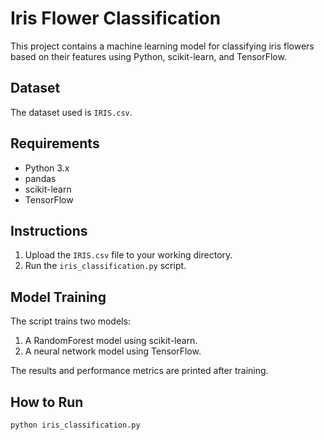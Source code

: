 # Iris Flower Classification

This project contains a machine learning model for classifying iris flowers based on their features using Python, scikit-learn, and TensorFlow.

## Dataset

The dataset used is `IRIS.csv`.

## Requirements

- Python 3.x
- pandas
- scikit-learn
- TensorFlow

## Instructions

1. Upload the `IRIS.csv` file to your working directory.
2. Run the `iris_classification.py` script.

## Model Training

The script trains two models:
1. A RandomForest model using scikit-learn.
2. A neural network model using TensorFlow.

The results and performance metrics are printed after training.

## How to Run

```bash
python iris_classification.py
